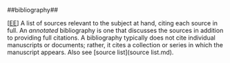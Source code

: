 ##bibliography##

\[[EE](SOURCES.md#EE)\]  A list of sources relevant to the subject at hand, citing each source in full. An *annotated* bibliography is one that discusses the sources in addition to providing full citations. A bibliography typically does not cite individual manuscripts or documents; rather, it cites a collection or series in which the manuscript appears. Also see [source list](source list.md).
